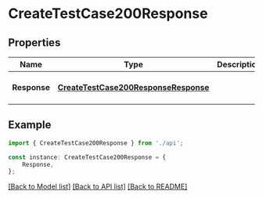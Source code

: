 # CreateTestCase200Response


## Properties

Name | Type | Description | Notes
------------ | ------------- | ------------- | -------------
**Response** | [**CreateTestCase200ResponseResponse**](CreateTestCase200ResponseResponse.md) |  | [optional] [default to undefined]

## Example

```typescript
import { CreateTestCase200Response } from './api';

const instance: CreateTestCase200Response = {
    Response,
};
```

[[Back to Model list]](../README.md#documentation-for-models) [[Back to API list]](../README.md#documentation-for-api-endpoints) [[Back to README]](../README.md)
